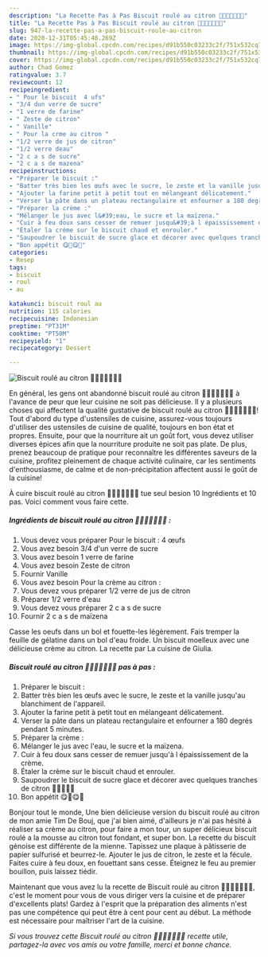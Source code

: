 ```yaml
---
description: "La Recette Pas à Pas Biscuit roulé au citron 🍋🍋🍋🍋🍋🍋🍋"
title: "La Recette Pas à Pas Biscuit roulé au citron 🍋🍋🍋🍋🍋🍋🍋"
slug: 947-la-recette-pas-a-pas-biscuit-roule-au-citron
date: 2020-12-31T05:45:48.269Z
image: https://img-global.cpcdn.com/recipes/d91b550c03233c2f/751x532cq70/biscuit-roule-au-citron-🍋🍋🍋🍋🍋🍋🍋-photo-principale-de-la-recette.jpg
thumbnail: https://img-global.cpcdn.com/recipes/d91b550c03233c2f/751x532cq70/biscuit-roule-au-citron-🍋🍋🍋🍋🍋🍋🍋-photo-principale-de-la-recette.jpg
cover: https://img-global.cpcdn.com/recipes/d91b550c03233c2f/751x532cq70/biscuit-roule-au-citron-🍋🍋🍋🍋🍋🍋🍋-photo-principale-de-la-recette.jpg
author: Chad Gomez
ratingvalue: 3.7
reviewcount: 12
recipeingredient:
- " Pour le biscuit  4 ufs"
- "3/4 dun verre de sucre"
- "1 verre de farine"
- " Zeste de citron"
- " Vanille"
- " Pour la crme au citron "
- "1/2 verre de jus de citron"
- "1/2 verre deau"
- "2 c a s de sucre"
- "2 c a s de mazena"
recipeinstructions:
- "Préparer le biscuit :"
- "Batter très bien les œufs avec le sucre, le zeste et la vanille jusqu&#39;au blanchiment de l&#39;appareil."
- "Ajouter la farine petit à petit tout en mélangeant délicatement."
- "Verser la pâte dans un plateau rectangulaire et enfourner a 180 degrés pendant 5 minutes."
- "Préparer la crème :"
- "Mélanger le jus avec l&#39;eau, le sucre et la maïzena."
- "Cuir à feu doux sans cesser de remuer jusqu&#39;à l épaississement de la crème."
- "Étaler la crème sur le biscuit chaud et enrouler."
- "Saupoudrer le biscuit de sucre glace et décorer avec quelques tranches de citron 🍋🍋🍋🍋🍋"
- "Bon appétit 😋🍋😋🍋"
categories:
- Resep
tags:
- biscuit
- roul
- au

katakunci: biscuit roul au 
nutrition: 115 calories
recipecuisine: Indonesian
preptime: "PT31M"
cooktime: "PT50M"
recipeyield: "1"
recipecategory: Dessert

---
```



![Biscuit roulé au citron 🍋🍋🍋🍋🍋🍋🍋](https://img-global.cpcdn.com/recipes/d91b550c03233c2f/751x532cq70/biscuit-roule-au-citron-🍋🍋🍋🍋🍋🍋🍋-photo-principale-de-la-recette.jpg)

En général, les gens ont abandonné biscuit roulé au citron 🍋🍋🍋🍋🍋🍋🍋 à l'avance de peur que leur cuisine ne soit pas délicieuse. Il y a plusieurs choses qui affectent la qualité gustative de biscuit roulé au citron 🍋🍋🍋🍋🍋🍋🍋! Tout d'abord du type d'ustensiles de cuisine, assurez-vous toujours d'utiliser des ustensiles de cuisine de qualité, toujours en bon état et propres. Ensuite, pour que la nourriture ait un goût fort, vous devez utiliser diverses épices afin que la nourriture produite ne soit pas plate. De plus, prenez beaucoup de pratique pour reconnaître les différentes saveurs de la cuisine, profitez pleinement de chaque activité culinaire, car les sentiments d'enthousiasme, de calme et de non-précipitation affectent aussi le goût de la cuisine!

<!--inarticleads1-->

À cuire biscuit roulé au citron 🍋🍋🍋🍋🍋🍋🍋 tue seul besion 10 Ingrédients et 10 pas. Voici comment vous faire cette.

##### Ingrédients de biscuit roulé au citron 🍋🍋🍋🍋🍋🍋🍋 :

1. Vous devez vous préparer  Pour le biscuit : 4 œufs
1. Vous avez besoin 3/4 d&#39;un verre de sucre
1. Vous avez besoin 1 verre de farine
1. Vous avez besoin  Zeste de citron
1. Fournir  Vanille
1. Vous avez besoin  Pour la crème au citron :
1. Vous devez vous préparer 1/2 verre de jus de citron
1. Préparer 1/2 verre d&#39;eau
1. Vous devez vous préparer 2 c a s de sucre
1. Fournir 2 c a s de maïzena


Casse les oeufs dans un bol et fouette-les légèrement. Fais tremper la feuille de gélatine dans un bol d&#39;eau froide. Un biscuit moelleux avec une délicieuse crème au citron. La recette par La cuisine de Giulia. 

<!--inarticleads2-->

##### Biscuit roulé au citron 🍋🍋🍋🍋🍋🍋🍋 pas à pas :

1. Préparer le biscuit :
1. Batter très bien les œufs avec le sucre, le zeste et la vanille jusqu&#39;au blanchiment de l&#39;appareil.
1. Ajouter la farine petit à petit tout en mélangeant délicatement.
1. Verser la pâte dans un plateau rectangulaire et enfourner a 180 degrés pendant 5 minutes.
1. Préparer la crème :
1. Mélanger le jus avec l&#39;eau, le sucre et la maïzena.
1. Cuir à feu doux sans cesser de remuer jusqu&#39;à l épaississement de la crème.
1. Étaler la crème sur le biscuit chaud et enrouler.
1. Saupoudrer le biscuit de sucre glace et décorer avec quelques tranches de citron 🍋🍋🍋🍋🍋
1. Bon appétit 😋🍋😋🍋


Bonjour tout le monde, Une bien délicieuse version du biscuit roulé au citron de mon amie Tim De Bouj, que j&#39;ai bien aimé, d&#39;ailleurs je n&#39;ai pas hésité à réaliser sa crème au citron, pour faire a mon tour, un super délicieux biscuit roulé a la mousse au citron tout fondant, et super bon. La recette du biscuit génoise est différente de la mienne. Tapissez une plaque à pâtisserie de papier sulfurisé et beurrez-le. Ajouter le jus de citron, le zeste et la fécule. Faites cuire à feu doux, en fouettant sans cesse. Éteignez le feu au premier bouillon, puis laissez tiédir. 

<!--inarticleads1-->

<p>
Maintenant que vous avez lu la recette de Biscuit roulé au citron 🍋🍋🍋🍋🍋🍋🍋, c'est le moment pour vous de vous diriger vers la cuisine et de préparer d'excellents plats! Gardez à l'esprit que la préparation des aliments n'est pas une compétence qui peut être à cent pour cent au début. La méthode est nécessaire pour maîtriser l'art de la cuisine.
</p>

<p>
<i>Si vous trouvez cette Biscuit roulé au citron 🍋🍋🍋🍋🍋🍋🍋 recette utile, partagez-la avec vos amis ou votre famille, merci et bonne chance.</i>
</p>

